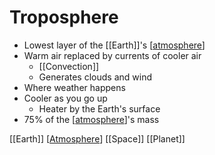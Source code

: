 # Troposphere

- Lowest layer of the [[Earth]]'s [[atmosphere]]
- Warm air replaced by currents of cooler air
  - [[Convection]]
  - Generates clouds and wind
- Where weather happens
- Cooler as you go up
  - Heater by the Earth's surface
- 75% of the [[atmosphere]]'s mass

[[Earth]] [[Atmosphere]] [[Space]] [[Planet]]

[//begin]: # "Autogenerated link references for markdown compatibility"
[atmosphere]: atmosphere "Atmosphere"
[//end]: # "Autogenerated link references"